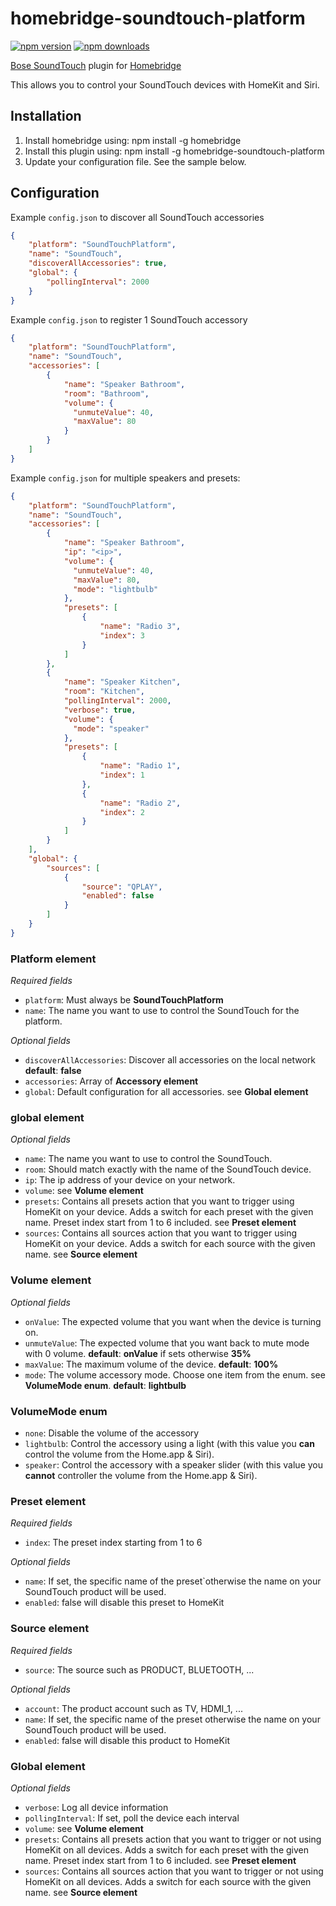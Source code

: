 # homebridge-soundtouch-platform

[![npm version](https://badge.fury.io/js/homebridge-soundtouch-platform.svg)](https://badge.fury.io/js/homebridge-soundtouch-platform)
[![npm downloads](https://badgen.net/npm/dt/homebridge-soundtouch-platform)](https://badgen.net/npm/dt/homebridge-soundtouch-platform)

[Bose SoundTouch](https://www.bose.com/soundtouch-systems.html) plugin for [Homebridge](https://github.com/nfarina/homebridge)

This allows you to control your SoundTouch devices with HomeKit and Siri.

## Installation
1. Install homebridge using: npm install -g homebridge
2. Install this plugin using: npm install -g homebridge-soundtouch-platform
3. Update your configuration file. See the sample below.

## Configuration
Example `config.json` to discover all SoundTouch accessories

```json
{
    "platform": "SoundTouchPlatform",
    "name": "SoundTouch",
    "discoverAllAccessories": true,
    "global": {
        "pollingInterval": 2000
    }
}
```

Example `config.json` to register 1 SoundTouch accessory

```json
{
    "platform": "SoundTouchPlatform",
    "name": "SoundTouch",
    "accessories": [
        {
            "name": "Speaker Bathroom",
            "room": "Bathroom",
            "volume": {
              "unmuteValue": 40,
              "maxValue": 80
            }        
        }
    ]
}
```

Example `config.json` for multiple speakers and presets:

```json
{
    "platform": "SoundTouchPlatform",
    "name": "SoundTouch",
    "accessories": [
        {
            "name": "Speaker Bathroom",
            "ip": "<ip>",
            "volume": {
              "unmuteValue": 40,
              "maxValue": 80,
              "mode": "lightbulb"
            },
            "presets": [
                {
                    "name": "Radio 3",
                    "index": 3
                }
            ]
        },
        {
            "name": "Speaker Kitchen",
            "room": "Kitchen",
            "pollingInterval": 2000,
            "verbose": true,
            "volume": {
              "mode": "speaker"
            },
            "presets": [
                {
                    "name": "Radio 1",
                    "index": 1
                },
                {
                    "name": "Radio 2",
                    "index": 2
                }
            ]
        }
    ],
    "global": {
        "sources": [
            {
                "source": "QPLAY",
                "enabled": false
            }
        ]
    }
}
```

### Platform element
*Required fields*
* `platform`: Must always be **SoundTouchPlatform** 
* `name`: The name you want to use to control the SoundTouch for the platform.

*Optional fields*
* `discoverAllAccessories`: Discover all accessories on the local network __default__: **false**  
* `accessories`: Array of **Accessory element**
* `global`: Default configuration for all accessories. see **Global element**

### global element
*Optional fields*
* `name`: The name you want to use to control the SoundTouch.
* `room`: Should match exactly with the name of the SoundTouch device.
* `ip`: The ip address of your device on your network.
* `volume`: see **Volume element**
* `presets`: Contains all presets action that you want to trigger using HomeKit on your device. Adds a switch for each preset with the given name.
 Preset index start from 1 to 6 included. see **Preset element**
* `sources`: Contains all sources action that you want to trigger using HomeKit on your device. Adds a switch for each source with the given name. see **Source element**
  
### Volume element  
*Optional fields*
* `onValue`: The expected volume that you want when the device is turning on.
* `unmuteValue`: The expected volume that you want back to mute mode with 0 volume. __default__: **onValue** if sets otherwise **35%**
* `maxValue`: The maximum volume of the device. __default__: **100%**
* `mode`: The volume accessory mode. Choose one item from the enum. see **VolumeMode enum**. __default__: **lightbulb**

### VolumeMode enum  
* `none`: Disable the volume of the accessory
* `lightbulb`: Control the accessory using a light (with this value you **can** control the volume from the Home.app & Siri).
* `speaker`: Control the accessory with a speaker slider (with this value you **cannot** controller the volume from the Home.app & Siri).

### Preset element
*Required fields*
* `index`: The preset index starting from 1 to 6

*Optional fields*
* `name`: If set, the specific name of the preset`otherwise the name on your SoundTouch product will be used.
* `enabled`: false will disable this preset to HomeKit

### Source element
*Required fields*
* `source`: The source such as PRODUCT, BLUETOOTH, ...

*Optional fields*
* `account`: The product account such as TV, HDMI_1, ...
* `name`: If set, the specific name of the preset otherwise the name on your SoundTouch product will be used.
* `enabled`: false will disable this product to HomeKit

### Global element
*Optional fields*
* `verbose`: Log all device information
* `pollingInterval`: If set, poll the device each interval
* `volume`: see **Volume element**
* `presets`: Contains all presets action that you want to trigger or not using HomeKit on all devices. Adds a switch for each preset with the given name.
 Preset index start from 1 to 6 included. see **Preset element**
* `sources`: Contains all sources action that you want to trigger or not using HomeKit on all devices. Adds a switch for each source with the given name. see **Source element**
